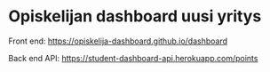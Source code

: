 # Opiskelijan dashboard uusi yritys
Front end: https://opiskelija-dashboard.github.io/dashboard

Back end API: https://student-dashboard-api.herokuapp.com/points
